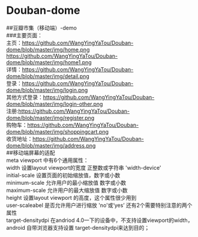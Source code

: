 # Douban-dome
##豆瓣市集（移动端）-demo<br>
###主要页面：<br>
主页：https://github.com/WangYingYaTou/Douban-dome/blob/master/img/home.png <br>
     https://github.com/WangYingYaTou/Douban-dome/blob/master/img/home1.png<br>
详情：https://github.com/WangYingYaTou/Douban-dome/blob/master/img/detail.png<br>
登录：https://github.com/WangYingYaTou/Douban-dome/blob/master/img/login.png<br>
其他方式登录：https://github.com/WangYingYaTou/Douban-dome/blob/master/img/login-other.png<br>
注册:https://github.com/WangYingYaTou/Douban-dome/blob/master/img/register.png<br>
购物车：https://github.com/WangYingYaTou/Douban-dome/blob/master/img/shoppingcart.png<br>
收货地址：https://github.com/WangYingYaTou/Douban-dome/blob/master/img/address.png<br>
##移动端屏幕的适配
  　<meta name="viewport" content="width=device-width"><br>
    meta viewport 中有6个通用属性：<br>
      width 设置layout viewport的宽度 正整数或字符串 'width-device'<br>
      initial-scale 设置页面的初始缩放值，数字或小数<br>
      minimum-scale 允许用户的最小缩放值 数字或小数<br>
      maximum-scale 允许用户的最大缩放值 数字或小数<br>
      height 设置layout viewport 的高度，这个属性很少用到<br>
      user-scaleabel 是否允许用户进行缩放 'no'或‘yes’ 还有2个需要特别注意的两个属性<br>
     target-densitydpi 在andriod 4.0一下的设备中，不支持设置viewport的width，android 自带浏览器支持设置 target-densitydpi来达到目的；<br>
